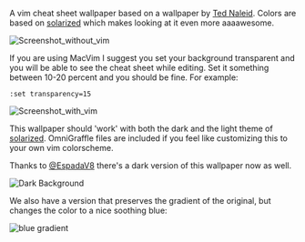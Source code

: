 A vim cheat sheet wallpaper based on a wallpaper by [Ted Naleid](http://naleid.com/blog/2010/10/04/vim-movement-shortcuts-wallpaper/). Colors are based on [solarized](https://github.com/altercation/solarized) which makes looking at it even more aaaawesome.

![Screenshot_without_vim](http://img850.imageshack.us/img850/7537/bildschirmfoto20110402ug.png)

If you are using MacVim I suggest you set your background transparent and you will be able to see the cheat sheet
while editing. Set it something between 10-20 percent and you
should be fine. For example:

    :set transparency=15

![Screenshot_with_vim](http://img860.imageshack.us/img860/5792/bildschirmfoto20110402u.png)

This wallpaper should 'work' with both the dark and the light theme of [solarized](https://github.com/altercation/solarized). OmniGraffle files are included if you feel like customizing this to your own vim colorscheme. 

Thanks to [@EspadaV8](https://github.com/Espadav8 "@EspadaV8") there's a dark version of this wallpaper now as well.

![Dark Background](vim-shortcuts-dark_1280x800.png)

We also have a version that preserves the gradient of the original, but changes the color to a nice soothing blue:

![blue gradient](http://i.imgur.com/fiAp9.png)
